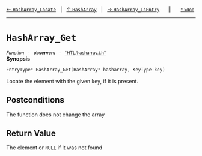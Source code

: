 [&#8592; `HashArray_Locate`](HTL--hasharray--hasharray--hasharray_locate.md)&nbsp;&nbsp;&nbsp;|&nbsp;&nbsp;&nbsp;[&#8593; `HashArray`](HTL--hasharray--hasharray.md)&nbsp;&nbsp;&nbsp;|&nbsp;&nbsp;&nbsp;[&#8594; `HashArray_IsEntry`](HTL--hasharray--hasharray--hasharray_isentry.md)&nbsp;&nbsp;&nbsp;&nbsp;&nbsp;&nbsp;||&nbsp;&nbsp;&nbsp;&nbsp;&nbsp;&nbsp;<small>[\* xdoc](../xdoc/HTL/hasharray.xmd#L102)</small>
***

# `HashArray_Get`
<small>*Function* &nbsp; - &nbsp; **observers** &nbsp; - &nbsp; ["HTL/hasharray.t.h"](../include/HTL/hasharray.t.h)</small>  
**Synopsis**

```cpp
EntryType* HashArray_Get(HashArray* hasharray, KeyType key)
```

Locate the element with the given key, if it is present.

## Postconditions

The function does not change the array


## Return Value

The element or `NULL` if it was not found


